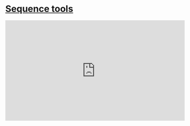 # [Sequence tools](/wilcom-docs/Summary/summary_-_edit/Sequence_tools)

<iframe src="https://www.youtube.com/embed/jYIKxOcM_yQ" frameborder="0" 
      allow="accelerometer; autoplay; clipboard-write; encrypted-media; gyroscope; picture-in-picture" 
      allowfullscreen="" style="width: 560px; height: 315px;">
</iframe>
